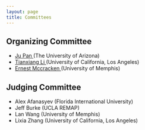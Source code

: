 ```yaml
---
layout: page
title: Committees
---
```


## Organizing Committee

- [ Ju Pan ](mailto:pjokk722@email.arizona.edu)(The University of Arizona)   
- [ Tianxiang Li ](mailto:tianxiang@cs.ucla.edu) (University of California, Los Angeles)   
- [ Ernest Mccracken ](mailto:emccrckn@memphis.edu) (University of Memphis)

## Judging Committee

- Alex Afanasyev (Florida International University)
- Jeff Burke (UCLA REMAP)
- Lan Wang (University of Memphis)
- Lixia Zhang (University of California, Los Angeles)


